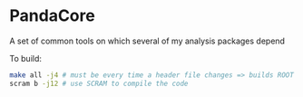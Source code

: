 # PandaCore 
A set of common tools on which several of my analysis packages depend

To build:
```bash
make all -j4 # must be every time a header file changes => builds ROOT dicts
scram b -j12 # use SCRAM to compile the code
```
